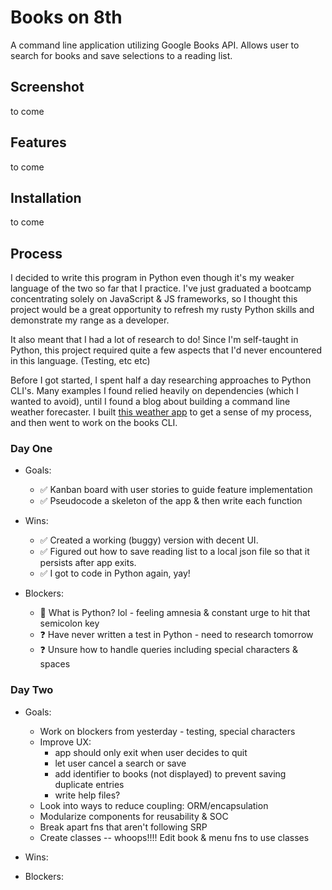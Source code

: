 # Books on 8th

A command line application utilizing Google Books API. Allows user to search for books and save selections to a reading list.

## Screenshot

to come

## Features

to come

## Installation

to come 

## Process

I decided to write this program in Python even though it's my weaker language of the two so far that I practice. I've just graduated a bootcamp concentrating solely on JavaScript & JS frameworks, so I thought this project would be a great opportunity to refresh my rusty Python skills and demonstrate my range as a developer.

It also meant that I had a lot of research to do! Since I'm self-taught in Python, this project required quite a few aspects that I'd never encountered in this language. (Testing, etc etc)

Before I got started, I spent half a day researching approaches to Python CLI's. Many examples I found relied heavily on dependencies (which I wanted to avoid), until I found a blog about building a command line weather forecaster. I built <a href='github.com/fifikim/weather-cli'>this weather app</a> to get a sense of my process, and then went to work on the books CLI.

### Day One 
- Goals:
  - ✅ Kanban board with user stories to guide feature implementation
  - ✅ Pseudocode a skeleton of the app & then write each function

- Wins: 
  - ✅ Created a working (buggy) version with decent UI. 
  - ✅ Figured out how to save reading list to a local json file so that it persists after app exits.
  - ✅ I got to code in Python again, yay!

- Blockers:
  - 👻 What is Python? lol - feeling amnesia & constant urge to hit that semicolon key
  - ❓ Have never written a test in Python - need to research tomorrow
  - ❓ Unsure how to handle queries including special characters & spaces

### Day Two 
- Goals:
  - Work on blockers from yesterday - testing, special characters
  - Improve UX: 
    - app should only exit when user decides to quit 
    - let user cancel a search or save
    - add identifier to books (not displayed) to prevent saving duplicate entries
    - write help files?
  - Look into ways to reduce coupling: ORM/encapsulation
  - Modularize components for reusability & SOC 
  - Break apart fns that aren't following SRP
  - Create classes -- whoops!!!! Edit book & menu fns to use classes

- Wins:

- Blockers:
